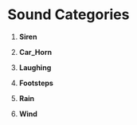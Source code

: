 # Sound Categories

1. **Siren**

2. **Car_Horn**

3. **Laughing**

4. **Footsteps**

5. **Rain**

6. **Wind**
